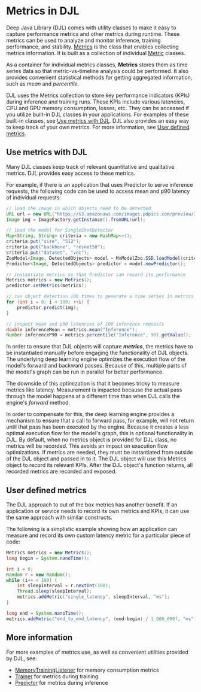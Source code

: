 # Metrics in DJL


Deep Java Library (DJL) comes with utility classes to make it easy to capture performance metrics
and other metrics during runtime. These metrics can be used to analyze and monitor inference,
training performance, and stability. [Metrics](https://javadoc.io/doc/ai.djl/api/latest/ai/djl/metric/Metrics.html)
is the class that enables collecting metrics information. It is built as a collection of individual
[Metric](https://javadoc.io/doc/ai.djl/api/latest/ai/djl/metric/Metric.html) classes.

As a container for individual metrics classes, **Metrics** stores them as time series data so that
metric-vs-timeline analysis could be performed. It also provides convenient statistical methods for
getting aggregated information, such as _mean_ and _percentile_.

DJL uses the Metrics collection to store key performance indicators (KPIs) during inference and
training runs. These KPIs include various latencies, CPU and GPU memory consumption, losses, etc.
They can be accessed if you utilize built-in DJL classes in your applications. For examples of
these built-in classes, see [Use metrics with DJL](#use-metrics-with-djl). 
DJL also provides an easy way to keep track of your own metrics. For more information,
see [User defined metrics](#user-defined-metrics).

## Use metrics with DJL
Many DJL classes keep track of relevant quantitative and qualitative metrics. DJL provides easy access to these metrics.

For example, if there is an application that uses Predictor to serve inference requests, the
following code can be used to access mean and p90 latency of individual requests:

```java
// load the image in which objects need to be detected
URL url = new URL("https://s3.amazonaws.com/images.pdpics.com/preview/3033-bicycle-rider.jpg");
Image img = ImageFactory.getInstance().fromURL(url);

// load the model for SingleShotDetector
Map<String, String> criteria = new HashMap<>();
criteria.put("size", "512");
criteria.put("backbone", "resnet50");
criteria.put("dataset", "voc");
ZooModel<Image, DetectedObjects> model = MxModelZoo.SSD.loadModel(criteria);
Predictor<Image, DetectedObjects> predictor = model.newPredictor();

// instantiate metrics so that Predictor can record its performance
Metrics metrics = new Metrics();
predictor.setMetrics(metrics);

// run object detection 100 times to generate a time series in metrics collection
for (int i = 0; i < 100; ++i) {
    predictor.predict(img);
}

// inspect mean and p90 latencies of 100 inference requests
double inferenceMean = metrics.mean("Inference");
Number inferenceP90 = metrics.percentile("Inference", 90).getValue();
```

In order to ensure that DJL objects will capture _**metrics**_, the metrics have to be instantiated manually before engaging the functionality of DJL objects. The underlying deep learning engine optimizes the execution flow of the model's forward and backward passes. Because of this, multiple parts of the model's graph can be run in parallel for better performance. 

The downside of this optimization is that it becomes tricky to measure metrics like latency.  Measurement is impacted because the actual pass through the model happens at a different time than when DJL calls the engine's _forward_ method. 

In order to compensate for this, the deep learning engine provides a mechanism to ensure that a call to forward pass, for example, will not return until that pass has been executed by the engine. Because it creates a less optimal execution flow for the model's graph, this is optional functionality in DJL. By default, when no metrics object is provided for DJL class, no metrics will be recorded. This avoids an impact on execution flow optimizations. If metrics are needed, they must be instantiated from outside of the DJL object and passed in to it. The DJL object will use this Metrics object to record its relevant KPIs. After the DJL object's function returns, all recorded metrics are recorded and exposed.

## User defined metrics
The DJL approach to out of the box metrics has another benefit. If an application or service needs to record its own metrics and KPIs, it can use the same approach with similar constructs. 

The following is a simplistic example showing how an application can measure and record its own custom latency metric for a particular piece of code:

```java
Metrics metrics = new Metrics();
long begin = System.nanoTime();

int i = 0;
Random r = new Random();
while (i++ < 100) {
    int sleepInterval = r.nextInt(100);
    Thread.sleep(sleepInterval);
    metrics.addMetric("single_latency", sleepInterval, "ms");
}

long end = System.nanoTime();
metrics.addMetric("end_to_end_latency", (end-begin) / 1_000_000f, "ms");
```

## More information

For more examples of metrics use, as well as convenient utilities provided by DJL, see:

- [MemoryTrainingListener](https://javadoc.io/doc/ai.djl/api/latest/ai/djl/training/listener/MemoryTrainingListener.html) for memory consumption metrics
- [Trainer](https://javadoc.io/doc/ai.djl/api/latest/ai/djl/training/Trainer.html) for metrics during training
- [Predictor](https://javadoc.io/doc/ai.djl/api/latest/ai/djl/inference/Predictor.html) for metrics during inference

